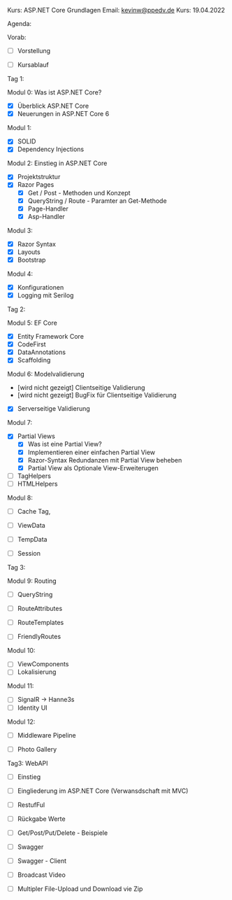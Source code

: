 Kurs:       ASP.NET Core Grundlagen
Email:      kevinw@ppedv.de
Kurs:       19.04.2022


Agenda: 

Vorab:
- [ ] Vorstellung
- [ ] Kursablauf


Tag 1:

Modul 0: Was ist ASP.NET Core?
- [x] Überblick ASP.NET Core
- [x] Neuerungen in ASP.NET Core 6

Modul 1:
- [x] SOLID 
- [x] Dependency Injections

Modul 2: Einstieg in ASP.NET Core
- [x] Projektstruktur
- [x] Razor Pages
    - [x] Get / Post - Methoden und Konzept
    - [x] QueryString / Route - Paramter an Get-Methode
    - [x] Page-Handler 
    - [x] Asp-Handler

Modul 3: 
- [x] Razor Syntax
- [x] Layouts
- [x] Bootstrap

Modul 4:
- [x] Konfigurationen
- [x] Logging mit Serilog
  
Tag 2:



Modul 5: EF Core
- [x] Entity Framework Core
- [x] CodeFirst
- [x] DataAnnotations
- [x] Scaffolding

Modul 6: Modelvalidierung
- [wird nicht gezeigt]  Clientseitige Validierung
- [wird nicht gezeigt]  BugFix für Clientseitige Validierung
- [x]  Serverseitige Validierung


Modul 7: 
- [x] Partial Views
    - [x] Was ist eine Partial View?
    - [x] Implementieren einer einfachen Partial View
    - [x] Razor-Syntax Redundanzen mit Partial View beheben 
    - [x] Partial View als Optionale View-Erweiterugen 

- [ ] TagHelpers
- [ ] HTMLHelpers

Modul 8:
- [ ] Cache Tag,
- [ ] ViewData
- [ ] TempData
- [ ] Session



Tag 3:


Modul 9: Routing
- [ ] QueryString
- [ ] RouteAttributes
- [ ] RouteTemplates
- [ ] FriendlyRoutes


Modul 10: 
- [ ] ViewComponents
- [ ] Lokalisierung
  
Modul 11: 
- [ ] SignalR -> Hanne3s
- [ ] Identity UI 

Modul 12:
- [ ] Middleware Pipeline
- [ ] Photo Gallery


Tag3: 
WebAPI 
- [ ] Einstieg 
- [ ] Eingliederung im ASP.NET Core (Verwansdschaft mit MVC)

- [ ] RestufFul 
- [ ] Rückgabe Werte
- [ ] Get/Post/Put/Delete - Beispiele
- [ ] Swagger
- [ ] Swagger - Client 
- [ ] Broadcast Video 
- [ ] Multipler File-Upload und Download vie Zip


















